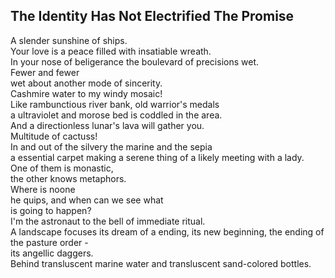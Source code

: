 The Identity Has Not Electrified The Promise
--------------------------------------------
A slender sunshine of ships.  
Your love is a peace filled with insatiable wreath.  
In your nose of beligerance the boulevard of precisions wet.  
Fewer and fewer  
wet about another mode of sincerity.  
Cashmire water to my windy mosaic!  
Like rambunctious river bank, old warrior's medals  
a ultraviolet and morose bed is coddled in the area.  
And a directionless lunar's lava will gather you.  
Multitude of cactuss!  
In and out of the silvery the marine and the sepia  
a essential carpet making a serene thing of a likely meeting with a lady.  
One of them is monastic,  
the other knows metaphors.  
Where is noone  
he quips, and when can we see what  
is going to happen?  
I'm the astronaut to the bell of immediate ritual.  
A landscape focuses its dream of a ending, its new beginning, the ending of the pasture order -  
its angellic daggers.  
Behind transluscent marine water and transluscent sand-colored bottles.  

